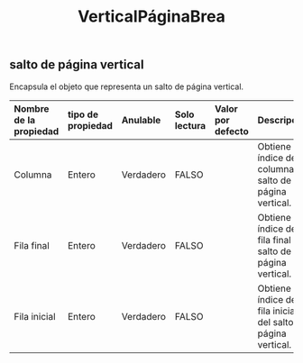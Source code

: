 ﻿---
title: VerticalPáginaBrea
second_title: Aspose.Cells Cloud Documen
type: docs
url: /es/specification/model/verticalpagebreak/
description: "Aspose.Cells Especificación del modelo de nube: VerticalPageBreak. Maneje sin esfuerzo Excel y otros documentos de hoja de cálculo con funciones como abrir, generar, editar, dividir, fusionar, comparar y convertir."
kwords: Excel, Office, Hoja de cálculo, Nube REST API, VerticalPageBreak
weight: 50
---
## **salto de página vertical**

 Encapsula el objeto que representa un salto de página vertical.

| Nombre de la propiedad| tipo de propiedad| Anulable| Solo lectura| Valor por defecto| Descripción|
|:- |:- |:- |:- |:- |:- |
| Columna| Entero| Verdadero| FALSO|| Obtiene el índice de columna del salto de página vertical.|
| Fila final| Entero| Verdadero| FALSO|| Obtiene el índice de la fila final del salto de página vertical.|
| Fila inicial| Entero| Verdadero| FALSO|| Obtiene el índice de la fila inicial del salto de página vertical.|

